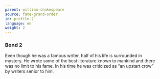 ```yaml
---
parent: william-shakespeare
source: fate-grand-order
id: profile-2
language: en
weight: 2
---
```


### Bond 2

Even though he was a famous writer, half of his life is surrounded in mystery. He wrote some of the best literature known to mankind and there was no limit to his fame. In his time he was criticized as “an upstart crow” by writers senior to him.
